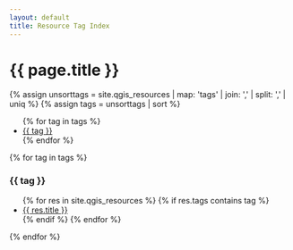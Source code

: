```yaml
---
layout: default
title: Resource Tag Index
---
```


# {{ page.title }} #

{% assign unsorttags =  site.qgis_resources | map: 'tags' | join: ','  | split: ',' | uniq %}
{% assign tags = unsorttags | sort %}

<ul class="tags">
  {% for tag in tags %}
    <li><a href="#{{ tag }}" class="tag">{{ tag }}</a></li>
 {% endfor %}
</ul>


{% for tag in tags %}
  <h3 id="{{ tag }}">{{ tag }}</h3>
  <ul>
	{% for res in site.qgis_resources %}
    {% if res.tags contains tag %}
    <li><a href="resources.html#{{ res.title }}">{{ res.title }}</a></li>
    {% endif %}
  {% endfor %}
  </ul>
{% endfor %}
